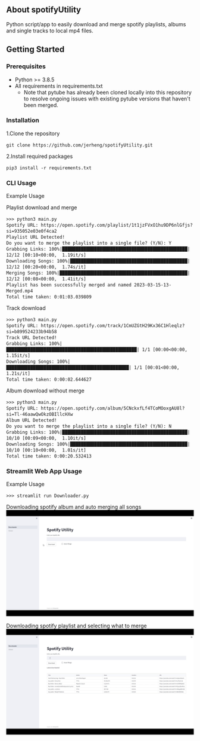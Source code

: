 ## About spotifyUtility
Python script/app to easily download and merge spotify playlists, albums and single tracks to local mp4 files.

## Getting Started

### Prerequisites
* Python >= 3.8.5
* All requirements in requirements.txt
    * Note that pytube has already been cloned locally into this repository to resolve ongoing issues with existing pytube versions that haven't been merged.

### Installation
1.Clone the repository
```
git clone https://github.com/jerheng/spotifyUtility.git
```

2.Install required packages
```
pip3 install -r requirements.txt
```

### CLI Usage
Example Usage

Playlist download and merge
```
>>> python3 main.py 
Spotify URL: https://open.spotify.com/playlist/1t1jzFVxO1hu9DP6nlGfjs?si=935052e03e0f4ca2
Playlist URL Detected!
Do you want to merge the playlist into a single file? (Y/N): Y
Grabbing Links: 100%|███████████████████████████████████████████████| 12/12 [00:10<00:00,  1.19it/s]
Downloading Songs: 100%|████████████████████████████████████████████| 12/12 [00:20<00:00,  1.74s/it]
Merging Songs: 100%|████████████████████████████████████████████████| 12/12 [00:08<00:00,  1.41it/s]
Playlist has been successfully merged and named 2023-03-15-13-Merged.mp4
Total time taken: 0:01:03.039809
```

Track download
```
>>> python3 main.py 
Spotify URL: https://open.spotify.com/track/1CmUZGtH29Kx36C1Hleqlz?si=b899524233b94b58
Track URL Detected!
Grabbing Links: 100%|█████████████████████████████████████████████████| 1/1 [00:00<00:00,  1.15it/s]
Downloading Songs: 100%|██████████████████████████████████████████████| 1/1 [00:01<00:00,  1.21s/it]
Total time taken: 0:00:02.644627
```

Album download without merge
```
>>> python3 main.py 
Spotify URL: https://open.spotify.com/album/5CNckxfLf4TCoMOoxgAU8l?si=Tl-46aawQwOkzOBIllcHXw
Album URL Detected!
Do you want to merge the playlist into a single file? (Y/N): N
Grabbing Links: 100%|███████████████████████████████████████████████| 10/10 [00:09<00:00,  1.10it/s]
Downloading Songs: 100%|████████████████████████████████████████████| 10/10 [00:10<00:00,  1.01s/it]
Total time taken: 0:00:20.532413
```

### Streamlit Web App Usage
Example Usage

```
>>> streamlit run Downloader.py
```
Downloading spotify album and auto merging all songs
![](https://github.com/jerheng/Spotify-Utility/blob/main/assets/albumUsage.gif)
 
Downloading spotify playlist and selecting what to merge
![](https://github.com/jerheng/Spotify-Utility/blob/main/assets/playlistUsage.gif)


